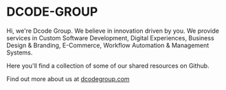 # DCODE-GROUP

Hi, we're Dcode Group. We believe in innovation driven by you. We provide services in Custom Software Development, Digital Experiences, Business Design & Branding, E-Commerce, Workflow Automation & Management Systems.

Here you'll find a collection of some of our shared resources on Github.

Find out more about us at [dcodegroup.com](https://dcodegroup.com/)
